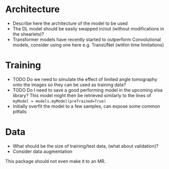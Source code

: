# Architecture
- Describe here the architecture of the model to be used
- The DL model should be easily swapped in/out (without modifications in the shearlets)?
- Transformer models have recently started to outperform Convolutional models, consider
using one here e.g. TransUNet (within time limitations)

# Training
- TODO Do we need to simulate the effect of limited angle tomography onto the images so they
can be used as training data?
- TODO Do I need to save a good performing model in the upcoming elsa library? This model might 
  then be retrieved similarly to the lines of `myModel = models.myModel(preTrained=True)`
- Initially overfit the model to a few samples, can expose some common pitfalls 
  
# Data
- What should be the size of training/test data, (what about validation)?
- Consider data augmentation



This package should not even make it to an MR.
